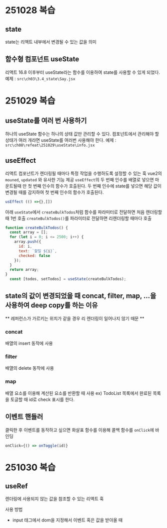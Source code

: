 

# 251028 복습
## state
state는 리액트 내부에서 변경될 수 있는 값을 의미

## 함수형 컴포넌트 useState
리액트 16.8 이후부터 useState라는 함수를 이용하여 state를 사용할 수 있게 되었다.
예제 : `src\ch03\3.4_state\Say.jsx`
# 251029 복습

## useState를 여러 번 사용하기
하나의 useState 함수는 하나의 상태 값만 관리할 수 있다. 컴포넌트에서 관리해야 할 상태가 여러 개라면 useState를 여러번 사용해야 한다. 
예제 : `src\ch08\refeat\251029\useState\info.jsx`

## useEffect
리액트 컴포넌트가 렌더링될 때마다 특정 작업을 수행하도록 설정할 수 있는 훅
vue2의 `mouned`, `updated` 와 유사한 기능 제공
`useEffect`의 두 번째 인수를 배열로 넣으면 마운트될때 만 첫 번째 인수의 함수가 호출된다.
두 번째 인수에 state를 넣으면 해당 값이 변경될 때를 감지하여 첫 번째 인수의 함수가 호출된다.

```js
usEffect (() =>{},[])
```

아래 `useState`에서 `createBulkTodos`처럼 함수를 파라미터로 전달하면 처음 렌더링할 때 1번 호출
`createBulkTodos()`를 파라미터로 전달하면 리렌더링할 때마다 호출

```js
function createBulkTodos() {
  const array = [];
  for (let i = 0; i <= 2500; i++) {
    array.push({
      id: i,
      text: `할일 ${i}`,
      checked: false
    });
  }
  return array;
}
  const [todos, setTodos] = useState(createBulkTodos);
```

## state의 값이 변경되었을 때 concat, filter, map, ...을 사용하여 deep copy를 하는 이유

** 레퍼런스가 가르키는 위치가 같을 경우 리 렌더링이 일어나지 않기 때문 ** 

### concat
배열의 insert 동작에 사용

### filter
배열의 delete 동작에 사용

### map
배열 요소를 이용해 계산된 요소를 반환할 때 사용
ex) TodoList 목록에서 완료된 목록을 토글할 때 id로 check 표시를 한다.

## 이벤트 핸들러
 클릭한 후 이벤트를 동작하고 싶으면 화살표 함수를 이용해 콜백 함수를 `onClick`에 바인딩
```js
onClick={() => onToggle(id)}
```

# 251030 복습

## useRef
렌더링에 사용되지 않는 값을 참조할 수 있는 리액트 훅

사용 방법
- input 태그에서 dom을 지정해서 이벤트 혹은 값을 받아올 때